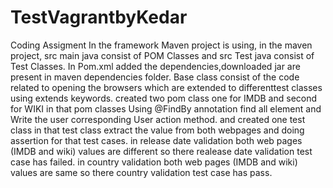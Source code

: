 # TestVagrantbyKedar
Coding Assigment
In the framework Maven project is using, in the maven project, src main java consist of POM
Classes and src Test java consist of Test Classes. In Pom.xml added the dependencies,downloaded jar are present in maven dependencies folder.
Base class consist of the code related to opening the browsers which are extended to differenttest classes using extends keywords.
created two pom class one for IMDB and second for WIKI in that pom classes Using @FindBy annotation find all element and Write the user corresponding User action method.
and created one test class in that test class extract the value from both webpages and doing assertion for that test cases.
in release date validation both web pages (IMDB and wiki) values are different so there realease date validation test case has failed.
in country validation both web pages (IMDB and wiki) values are same so there country validation test case has pass.

